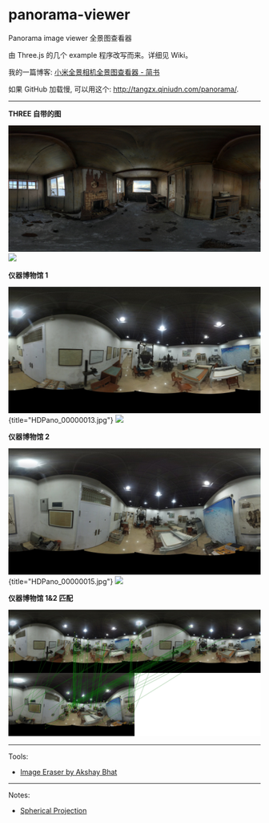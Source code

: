 # panorama-viewer
Panorama image viewer 全景图查看器

由 Three.js 的几个 example 程序改写而来。详细见 Wiki。

我的一篇博客: [小米全景相机全景图查看器 - 简书](http://www.jianshu.com/p/5d43217758d8)

如果 GitHub 加载慢, 可以用这个: <http://tangzx.qiniudn.com/panorama/>.

---

**THREE 自带的图**

![](texture.jpg)
![](https://rawgit.com/district10/panorama-viewer/gh-pages/texture.pgm.elsd.svg.marked.svg)

**仪器博物馆 1**

![](texture1.jpg){title="HDPano_00000013.jpg"}
![](https://rawgit.com/district10/panorama-viewer/gh-pages/texture1.pgm.elsd.svg.marked.svg)

**仪器博物馆 2**

![](texture2.jpg){title="HDPano_00000015.jpg"}
![](https://rawgit.com/district10/panorama-viewer/gh-pages/texture2.pgm.elsd.svg.marked.svg)

**仪器博物馆 1&2 匹配**

![](02_matches.jpg)

---

Tools:

-   [Image Eraser by Akshay Bhat](https://www.eraseimage.com/)

---

Notes:

-   [Spherical Projection](http://stemkoski.github.io/Three.js/Sphere-Project.html)
